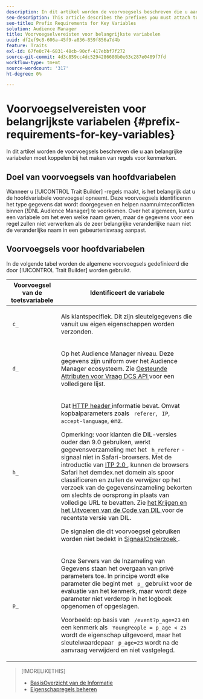 ```yaml
---
description: In dit artikel worden de voorvoegsels beschreven die u aan belangrijke variabelen moet koppelen bij het maken van regels voor kenmerken.
seo-description: This article describes the prefixes you must attach to key variables when creating trait rules.
seo-title: Prefix Requirements for Key Variables
solution: Audience Manager
title: Voorvoegselvereisten voor belangrijkste variabelen
uuid: df2ef9c8-606a-45f9-a836-859f856a7d4b
feature: Traits
exl-id: 67fe0c74-6831-48cb-90cf-417ebbf7f272
source-git-commit: 4d3c859cc4dc5294286680b0e63c287e0409f7fd
workflow-type: tm+mt
source-wordcount: '317'
ht-degree: 0%

---
```


# Voorvoegselvereisten voor belangrijkste variabelen {#prefix-requirements-for-key-variables}

In dit artikel worden de voorvoegsels beschreven die u aan belangrijke variabelen moet koppelen bij het maken van regels voor kenmerken.

<!-- r_tb_variable_prefixes.xml -->

## Doel van voorvoegsels van hoofdvariabelen

Wanneer u [!UICONTROL Trait Builder] -regels maakt, is het belangrijk dat u de hoofdvariabele voorvoegsel opneemt. Deze voorvoegsels identificeren het type gegevens dat wordt doorgegeven en helpen naamruimteconflicten binnen [!DNL Audience Manager] te voorkomen. Over het algemeen, kunt u een variabele om het even welke naam geven, maar de gegevens voor een regel zullen niet verwerken als de zeer belangrijke veranderlijke naam niet de veranderlijke naam in een gebeurtenisvraag aanpast.

## Voorvoegsels voor hoofdvariabelen

In de volgende tabel worden de algemene voorvoegsels gedefinieerd die door [!UICONTROL Trait Builder] worden gebruikt.

<table id="table_CFEFA1DBDF904736B6EA2640B7AD26E5"> 
 <thead> 
  <tr> 
   <th colname="col1" class="entry"> Voorvoegsel van de toetsvariabele </th> 
   <th colname="col2" class="entry"> Identificeert de variabele </th> 
  </tr>
 </thead>
 <tbody> 
  <tr> 
   <td colname="col1"><code> c_</code> </td> 
   <td colname="col2"> <p>Als klantspecifiek. Dit zijn sleutelgegevens die vanuit uw eigen eigenschappen worden verzonden. </p> </td> 
  </tr> 
  <tr> 
   <td colname="col1"><code> d_</code> </td> 
   <td colname="col2"> <p>Op het <span class="keyword"> Audience Manager </span> niveau. Deze gegevens zijn uniform over het <span class="keyword"> Audience Manager </span> ecosysteem. Zie <a href="../../api/dcs-intro/dcs-api-reference/dcs-keys.md"> Gesteunde Attributen voor Vraag DCS API </a> voor een volledigere lijst.</p> </td> 
  </tr>
  <tr> 
   <td colname="col1"><code> h_</code> </td> 
   <td colname="col2"> <p>Dat <a href="https://en.wikipedia.org/wiki/List_of_HTTP_header_fields" scope="external" format="html"> HTTP header </a> informatie bevat. Omvat kopbalparameters zoals <code> referer</code>, <code> IP</code>, <code> accept-language</code>, enz. </p> <p> <p>Opmerking: voor klanten die DIL-versies ouder dan 9.0 gebruiken, werkt gegevensverzameling met het <code> h_referer</code> -signaal niet in Safari-browsers. Met de introductie van <a href="https://webkit.org/blog/8311/intelligent-tracking-prevention-2-0/" format="https" scope="external"> ITP 2.0 </a>, kunnen de browsers Safari het demdex.net domein als spoor classificeren en zullen de verwijzer op het verzoek van de gegevensinzameling bekorten om slechts de oorsprong in plaats van volledige URL te bevatten. Zie <a href="../../dil/dil-overview.md#get-implement-dil-code"> het Krijgen en het Uitvoeren van de Code van DIL </a> voor de recentste versie van DIL.<p>De signalen die dit voorvoegsel gebruiken worden niet bedekt in <a href="../data-explorer/data-explorer-signals-search/data-explorer-signals-search.md"> SignaalOnderzoek </a>.</p></p> </p> </td> 
  </tr> 
  <tr> 
   <td colname="col1"><code> p_</code> </td> 
   <td colname="col2"> <p>Onze <span class="wintitle"> Servers van de Inzameling van Gegevens </span> staan het overgaan van privé parameters toe. In principe wordt elke parameter die begint met <code> p_</code> gebruikt voor de evaluatie van het kenmerk, maar wordt deze parameter niet verderop in het logboek opgenomen of opgeslagen. </p> <p>Voorbeeld: op basis van <code> /event?p_age=23</code> en een kenmerk als <code> YoungPeople = p_age &lt; 25</code> wordt de eigenschap uitgevoerd, maar het sleutelwaardepaar <code> p_age=23</code> wordt na de aanvraag verwijderd en niet vastgelegd. </p> </td> 
  </tr> 
 </tbody> 
</table>

>[!MORELIKETHIS]
>
>* [ BasisOverzicht van de Informatie ](../../features/traits/create-onboarded-rule-based-traits.md)
>* [Eigenschapregels beheren](../../features/traits/manage-trait-rules.md#managing-trait-rules)
